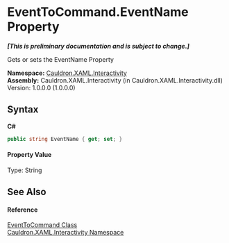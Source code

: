 # EventToCommand.EventName Property 
 _**\[This is preliminary documentation and is subject to change.\]**_

Gets or sets the EventName Property

**Namespace:**&nbsp;<a href="N_Cauldron_XAML_Interactivity">Cauldron.XAML.Interactivity</a><br />**Assembly:**&nbsp;Cauldron.XAML.Interactivity (in Cauldron.XAML.Interactivity.dll) Version: 1.0.0.0 (1.0.0.0)

## Syntax

**C#**<br />
``` C#
public string EventName { get; set; }
```


#### Property Value
Type: String

## See Also


#### Reference
<a href="T_Cauldron_XAML_Interactivity_EventToCommand">EventToCommand Class</a><br /><a href="N_Cauldron_XAML_Interactivity">Cauldron.XAML.Interactivity Namespace</a><br />